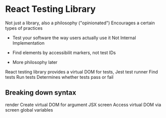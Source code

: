 # React Testing Library

Not just a library, also a philosophy ("opinionated")
Encourages a certain types of practices

- Test your software the way users actually use it
  Not Internal Implementation

- Find elements by accessibilit markers, not test IDs

- More philosophy later

React testing library provides a virtual DOM for tests,
Jest test runner
    Find tests
    Run tests
    Determines whether tests pass or fail


## Breaking down syntax

render 
Create virtual DOM for argument JSX
screen
Access virtual DOM via screen global variables
